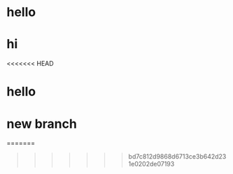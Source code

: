 # hello

# hi

<<<<<<< HEAD
# hello

# new branch
=======
>>>>>>> bd7c812d9868d6713ce3b642d231e0202de07193
